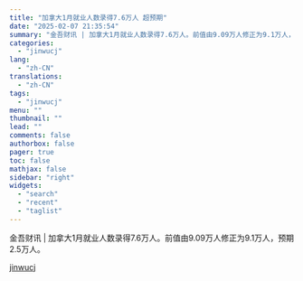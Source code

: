 ```yaml
---
title: "加拿大1月就业人数录得7.6万人 超预期"
date: "2025-02-07 21:35:54"
summary: "金吾财讯 | 加拿大1月就业人数录得7.6万人。前值由9.09万人修正为9.1万人，预期2.5万人。"
categories:
  - "jinwucj"
lang:
  - "zh-CN"
translations:
  - "zh-CN"
tags:
  - "jinwucj"
menu: ""
thumbnail: ""
lead: ""
comments: false
authorbox: false
pager: true
toc: false
mathjax: false
sidebar: "right"
widgets:
  - "search"
  - "recent"
  - "taglist"
---
```


金吾财讯 | 加拿大1月就业人数录得7.6万人。前值由9.09万人修正为9.1万人，预期2.5万人。

[jinwucj](https://sky.szfiu.com/info/hk/details/265664429)
